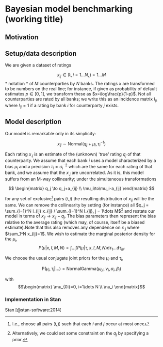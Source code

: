 # Bayesian model benchmarking (working title)
## Motivation
## Setup/data description 

We are given a dataset of ratings 

$$x_{ij}\in\mathbb{R}, i=1\dots N,j=1\dots M$$
\* notation *
of $M$ counterparties by $N$ banks. The ratings $x$ are transformed to be numbers on the real line; for instance, if given as probability of default estimates $p\in[0,1]$, we transform these as $x=\log\frac{p}{1-p}$. Not all counterparties are rated by all banks; we write this as an incidence matrix $I_{ij}$ where $I_{ij}=1$ if a rating by bank $i$ for counterparty $j$ exists.

## Model description
Our model is remarkable only in its simplicity:

$$ 
x_{ij}  \sim  \mathrm {Normal} (q_{j} + \mu_{i},\tau_i^{-1} ) 
$$

Each rating $x_{.j}$ is an estimate of the (unknown)  'true' rating $q_j$ of that counterparty. We assume that each bank $i$ uses a model characterized by a bias $\mu_i$ and a precision $\tau_i = \sigma_i^{-2}$ which are the same for each rating of that bank, and we assume that the $x_{.j}$ are uncorrelated.
As it is, this model suffers from an M-way collinearity;  under the simultaneous transformations

$$
	\begin{matrix} q_j \to q_j+a_{ij} \\ \mu_i\to\mu_i-a_{ij} \end{matrix}
$$

for any set of exclusive[^1] pairs $(i,j)$  the resulting distribution of $x_{ij}$ will be the same.
We can remove the collinearity by setting (for instance) all $q_j  = \sum_{i=1}^N I_{ij} x_{ij} / \sum_{i=1}^N I_{ij}, j = 1\dots M$[^2] and restate our model in terms of $x_{ij} \to x_{ij}-q_j$. The bias parameters then represent the bias relative to the average rating (which may, of course, itself be a biased estimate).Note that this also removes any dependence on $x_{.j}$ where $\sum_1^N x_{ij}=1$. 
We wish to estimate the marginal posterior density for the $\mu_i$,
$$P(\mu|x,I,M,N)=\int\dots\int P(\mu|\tau,x,I,M,N)\mathrm{d}\tau_1 \dots \mathrm{d}\tau_M$$

We choose the usual conjugate joint priors for the $\mu_i$ and $\tau_i$,

$$\mathrm{P}(\mu_i,\tau_i|\dots)=\mathrm{NormalGamma}(\mu_{0i},\nu_i,\alpha_i,\beta_i)$$

with 
$$\begin{matrix} \mu_{0i}=0, i=1\dots N \\ \nu_i \end{matrix}$$
### Implementation in Stan
Stan [@stan-software:2014]

[^1]: I.e., choose all pairs $(i,j)$ such that each $i$ and $j$ occur at most once
[^2]: Alternatively, we could set some constraint on the $q_j$ by specifying a prior.
